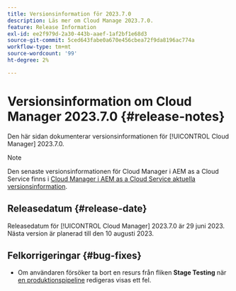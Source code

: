 ```yaml
---
title: Versionsinformation för 2023.7.0
description: Läs mer om Cloud Manage 2023.7.0.
feature: Release Information
exl-id: ee2f979d-2a30-443b-aaef-1af2bf1e68d3
source-git-commit: 5ced643fabe0a670e456cbea72f9da8196ac774a
workflow-type: tm+mt
source-wordcount: '99'
ht-degree: 2%

---
```


# Versionsinformation om Cloud Manager 2023.7.0 {#release-notes}

Den här sidan dokumenterar versionsinformationen för [!UICONTROL Cloud Manager] 2023.7.0.

>[!NOTE]
>
>Den senaste versionsinformationen för Cloud Manager i AEM as a Cloud Service finns i [Cloud Manager i AEM as a Cloud Service aktuella versionsinformation](https://experienceleague.adobe.com/sv/docs/experience-manager-cloud-service/content/release-notes/cloud-manager/current).

## Releasedatum {#release-date}

Releasedatum för [!UICONTROL Cloud Manager] 2023.7.0 är 29 juni 2023. Nästa version är planerad till den 10 augusti 2023.

## Felkorrigeringar {#bug-fixes}

* Om användaren försöker ta bort en resurs från fliken **Stage Testing** när [en produktionspipeline](/help/using/managing-pipelines.md#editing-pipelines) redigeras visas ett fel.
